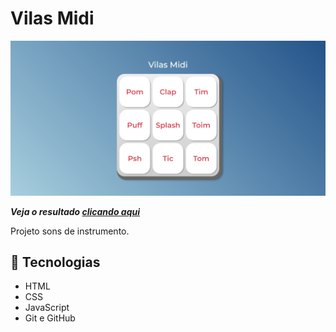 # Vilas Midi

![preview](<Captura da Web_11-10-2023_212953_.jpeg>)

_**Veja o resultado [clicando aqui](https://vanvilas.github.io/vilas-midi)**_

Projeto sons de instrumento.

## 🚀 Tecnologias

- HTML 
- CSS
- JavaScript
- Git e GitHub

